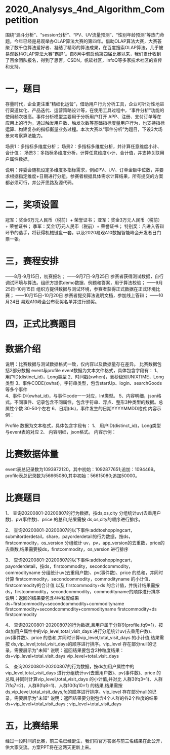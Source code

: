 # 2020_Analysys_4nd_Algorithm_Competition

围绕“漏斗分析”、“session分析”、“PV、UV流量预测”、“性别年龄预测”等热门命题，今年已经是易观举办OLAP算法大赛的第四年。借助OLAP算法大赛，大赛荟聚了数千位算法爱好者、凝结了精彩的算法成果，在百度搜索OLAP算法，几乎被易观数科OLAP算法大赛“霸屏”。自8月中旬启动第四届比赛以来，我们累计收到了百余团队报名，得到了思否，CSDN，帆软社区，InfoQ等多家技术社区的宣传和支持。

# 一，题目

存量时代，企业更注重“精细化运营”，借助用户行为分析工具，企业可针对性地进行渠道优化、产品迭代、运营策略设计等，在使用工具过程中，“事件分析”功能的使用频次极高。事件分析模型主要用于分析用户打开 APP、注册、支付订单等在应用上的行为，通过触发用户数、触发次数等基础指标度量用户行为，也支持指标运算、构建复杂的指标衡量业务过程。本次大赛以“事件分析”为题目，下设3大场景来考察算法能力。

场景1：多指标多维度分析；
场景2：多指标多维度分析，并计算任意维度小计、合计值；
场景3：多指标多维度分析，计算任意维度小计、合计值，并支持关联用户属性数据。

说明：评委会随机设定多维度多指标需求，例如PV、UV、订单金额中位数，并要求根据指定维度+日期进行分组。参赛者根据具体需求计算结果，所有提交的方案都必须可行，并公开思路及源代码。

# 二，奖项设置

冠军：奖金6万元人民币（税前）+ 荣誉证书；
亚军：奖金3万元人民币（税前）+ 荣誉证书；
季军：奖金1万元人民币（税前）+ 荣誉证书；
特别奖：凡进入答辩环节的选手，将获得机械键盘一套，以及2020易观A10数据智能峰会开发者日门票一张。

# 三，赛程安排

——8月-9月15日，初赛报名；
——9月7日-9月25日
参赛者获得测试数据，自行调试环境与算法。组织方提供demo数据、例题和答案，用于算法校验；
——9月25日-10月15日
组织方提供数据与测试环境，参赛者获得正式数据在正式环境比赛；
——10月15日-10月20日
参赛者提交算法说明文档，参加线上答辩；
——10月24日
易观A10峰会公布获奖名单并进行颁奖。

# 四，正式比赛题目

# 数据介绍 
说明：比赛数据与测试数据格式一致，仅内容以及数据量存在差异。
比赛数据包括2部分数据 event与profile
event数据为文本文件格式，具体包含字段有： 
1、用户ID(distinct_id)，Long类型 
2、时间戳(xwhen)，毫秒级别UNIXTIME，Long类型 
3、事件CODE(xwhat)，字符串类型，包含startUp、login、searchGoods等多个事件  
4、事件ID:(xwhat_id)，与事件code一一对应，Int类型。
5、内容明细，json格式。不同事件、记录包含不同属性，包含字符串、浮点、整形3种类型的数据。总属性个数 30-50个左右
6、日期(ds)，事件发生的日期YYYYMMDD格式
内容示例：
 
Profile 数据为文本格式，具体包含字段有：
1、	用户ID(distinct_id)，Long类型 与event表的对应
2、	内容明细，json格式。
内容示例：
 

# 比赛数据体量
event表总记录数为1093972120，其中初始：1092877651;追加：1094469。
profile表总记录数为56665080,其中初始：56615080;追加50000。

# 比赛题目

1、	查询20200801-20200807的行为数据，按ds,os,city 分组统计uv(去重用户数)、pv(事件数)、price 的总和,结果需按 ds,os,city的顺序进行排序。

2、	查询20200801-20200807的以下事件:addtoshoppingcart，submitorderdetail，share，payorderdetail的行为数据，按ds，firstcommodity，os_version 分组统计 uv，pv，app_version的去重数，price的去重数,结果需要按ds，firstcommodity，os_version 进行排序


3、	查询20200801-20200807的以下事件:addtoshoppingcart，payorderdetail，按ds，firstcommodity，secondcommodity，commodityname 分组统计uv(去重用户数)、pv(事件数)、price 的总和，并同时计算 firstcommodity，secondcommodity，commodityname 的小计值、 firstcommodity的合计值 以及 firstcommodity+ds 的合计值，并统计结果需按 ds，firstcommodity，secondcommodity，commodityname的顺序进行排序
说明：返回的结果要包含4种粒度结果 
    ds+firstcommodity+secondcommodity+commodityname
    firstcommodity+secondcommodity+commodityname
    firstcommodity+ds  
    firstcommodity


4、	查询20200801-20200807的行为数据,且用户属于分群9(profile.fq9=1)，按ds加用户属性中的vip_level,total_visit_days 进行分组统计uv(去重用户数)、pv(事件数)、price 的总和,并同时计算vip_level,total_visit_days 的小计值,结果需按 ds,vip_level,total_visit_days的顺序进行排序。vip_level 存在部分null的记录，需要展示为"未知"
   说明：返回结果要包含2种粒度结果：
ds+vip_level+total_visit_days 
vip_level+total_visit_days 


5、	查询20200801-20200807的行为数据，按ds加用户属性中的vip_level,total_visit_days 进行分组统计uv(去重用户数)、pv(事件数)、price 的总和,并同时计算vip_level,total_visit_days 的小计值,并对比 人群3(fq3=1)、人群7(fq7=2)、人群8(fq8=1)、人群10(fq10=1) 的结果,结果需按 ds,vip_level,total_visit_days,fq的顺序进行排序。vip_level 存在部分null的记录，需要展示为"未知"
   说明：返回结果要分别包含4个人群的各2个粒度的结果
ds+vip_level+total_visit_days ;
vip_level+total_visit_days

# 五，比赛结果

经过一段时间的比赛，前三名已经诞生，我们将官方答案与前三名结果在此公开，供大家交流。方案PPT将在这两天更新上来。

